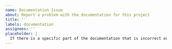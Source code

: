 ```yaml
---
name: Documentation Issue
about: Report a problem with the documentation for this project
title: ''
labels: documentation
assignees: ''
placeholder: |
  If there is a specific part of the documentation that is incorrect or unclear, please quote or link it so that we know exactly which part you are referring to.
---
```

